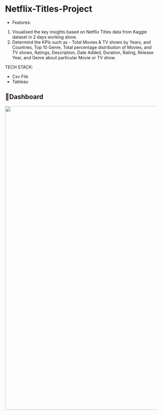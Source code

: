 # Netflix-Titles-Project

* Features:
1. Visualised the key insights based on Netflix Titles data from Kaggle dataset in 2 days working alone.
2. Determind the KPIs such as - Total Movies & TV shows by Years, and Countries, Top 10 Genre, Total percentage distribution of Movies, and TV shows, Ratings, Description, Date Added, Duration, Rating, Release Year, and Genre about particular Movie or TV show.


TECH STACK: 
- Csv File
- Tableau


📃Dashboard
---
<img src="https://github.com/reema08/Netflix-Titles-Project/assets/109653833/8e235afd-4575-46b5-8d57-faada2d6fa25" width="1000" hight="1600" />
